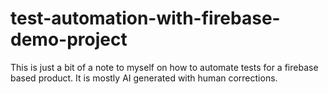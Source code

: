 # test-automation-with-firebase-demo-project
This is just a bit of a note to myself on how to automate tests for a firebase based product. It is mostly AI generated with human corrections.
